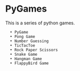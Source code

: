 # PyGames
This is a series of python games.

      • PyGame
      • Pong Game
      • Number Guessing
      • TicTacToe
      • Rock Paper Scissors
      • Snake Game
      • Hangman Game
      • FlappyBird Game
